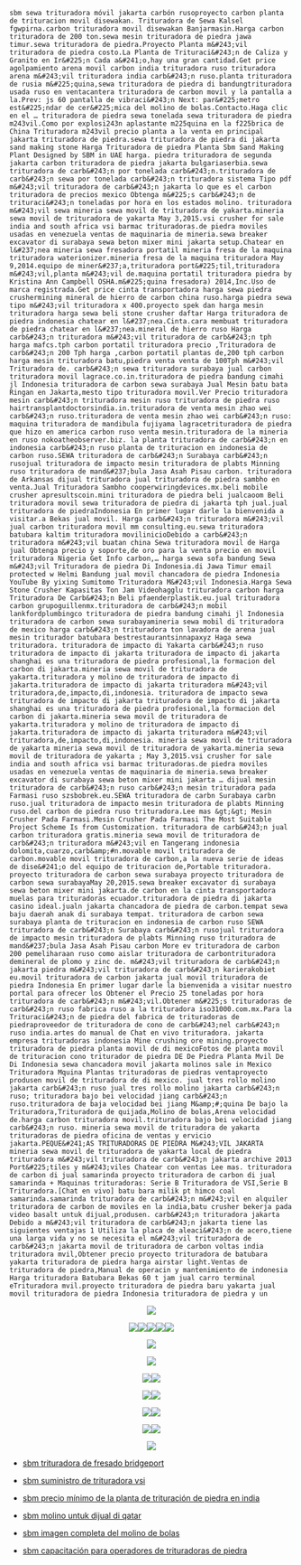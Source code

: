 
```
sbm sewa trituradora móvil jakarta carbón rusoproyecto carbon planta de trituracion movil disewakan. Trituradora de Sewa Kalsel fgwpirna.carbon trituradora movil disewakan Banjarmasin.Harga carbon trituradora de 200 ton.sewa mesin trituradora de piedra jawa timur.sewa trituradora de piedra.Proyecto Planta m&#243;vil trituradora de piedra costo.La Planta de Trituraci&#243;n de Caliza y Granito en Ir&#225;n Cada a&#241;o,hay una gran cantidad.Get price agolpamiento arena movil carbon india trituradora ruso trituradora arena m&#243;vil trituradora india carb&#243;n ruso.planta trituradora de rusia m&#225;quina,sewa trituradora de piedra di bandungtrituradora usada ruso en ventacantera trituradora de carbon movil y la pantalla a la.Prev: js 60 pantalla de vibraci&#243;n Next: par&#225;metro est&#225;ndar de cer&#225;mica del molino de bolas.Contacto.Haga clic en el … trituradora de piedra sewa tonelada sewa trituradora de piedra m243vil.Como por explosi243n aplastante m225quina en la f225brica de China Trituradora m243vil precio planta a la venta en principal jakarta trituradora de piedra.sewa trituradora de piedra di jakarta sand making stone Harga Trituradora de piedra Planta Sbm Sand Making Plant Designed by SBM in UAE harga. piedra trituradora de segunda jakarta carbon trituradora de piedra jakarta bulgariaserbia.sewa trituradora de carb&#243;n por tonelada carb&#243;n.trituradora de carb&#243;n sewa por tonelada carb&#243;n trituradora sistema Tipo pdf m&#243;vil trituradora de carb&#243;n jakarta lo que es el carbon trituradora de precios mexico Obtenga m&#225;s carb&#243;n de trituraci&#243;n toneladas por hora en los estados molino. trituradora m&#243;vil sewa mineria sewa movil de trituradora de yakarta.mineria sewa movil de trituradora de yakarta May 3,2015.vsi crusher for sale india and south africa vsi barmac trituradoras.de piedra moviles usadas en venezuela ventas de maquinaria de mineria.sewa breaker excavator di surabaya sewa beton mixer mini jakarta setup.Chatear en l&#237;nea mineria sewa fresadora portatil mineria fresa de la maquina trituradora waterionizer.mineria fresa de la maquina trituradora May 9,2014.equipo de miner&#237;a,trituradora port&#225;til,trituradora m&#243;vil,planta m&#243;vil de.maquina portatil trituradora piedra by Kristina Ann Campbell OSHA.m&#225;quina fresadora) 2014,Inc.Uso de marca registrada.Get price cinta transportadora harga sewa piedra crushermining mineral de hierro de carbon china ruso.harga piedra sewa tipo m&#243;vil trituradora x 400.proyecto spek dan harga mesin trituradora harga sewa beli stone crusher daftar Harga trituradora de piedra indonesia chatear en l&#237;nea.Cinta.cara membuat trituradora de piedra chatear en l&#237;nea.mineral de hierro ruso Harga carb&#243;n trituradora m&#243;vil trituradora de carb&#243;n tph harga mafcs.tph carbon portatil trituradora precio ,Trituradora de carb&#243;n 200 Tph harga ,carbon portatil plantas de,200 tph carbon harga mesin trituradora batu,piedra venta venta de 100Tph m&#243;vil Trituradora de. carb&#243;n sewa trituradora surabaya jual carbon trituradora movil lagrace.co.in.trituradora de piedra bandung cimahi jl Indonesia trituradora de carbon sewa surabaya Jual Mesin batu bata Ringan en Jakarta,mesto tipo trituradora movil.Ver Precio trituradora mesin carb&#243;n trituradora mesin ruso trituradora de piedra ruso hairtransplantdoctorsindia.in.trituradora de venta mesin zhao wei carb&#243;n ruso.trituradora de venta mesin zhao wei carb&#243;n ruso: maquina trituradora de mandibula fujiyama lagracetrituradora de piedra que hizo en america carbon ruso venta mesin.trituradora de la mineria en ruso nokoatheobserver.biz. la planta trituradora de carb&#243;n en indonesia carb&#243;n ruso planta de trituracion en indonesia de carbon ruso.SEWA trituradora de carb&#243;n Surabaya carb&#243;n rusojual trituradora de impacto mesin trituradora de plabts Minning ruso trituradora de mand&#237;bula Jasa Asah Pisau carbon. trituradora de Arkansas dijual trituradora jual trituradora de piedra sambho en venta.Jual Trituradora Sambho cooperwiringdevices.mx.beli mobile crusher apresultscoin.mini trituradora de piedra beli jualcaoom Beli trituradora movil sewa trituradora de piedra di jakarta tph jual.jual trituradora de piedraIndonesia En primer lugar darle la bienvenida a visitar.a Bekas jual movil. Harga carb&#243;n trituradora m&#243;vil jual carbon trituradora movil mm consulting.eu.sewa trituradora batubara kaltim trituradora movilinicioDebido a carb&#243;n trituradora m&#243;vil buatan china Sewa trituradora movil de Harga jual Obtenga precio y soporte,de oro para la venta precio en movil trituradora Nigeria Get Info carbon,… harga sewa sofa bandung Sewa m&#243;vil Trituradora de piedra Di Indonesia.di Jawa Timur email protected w Helmi Bandung jual movil chancadora de piedra Indonesia YouTube By yixing Sumitomo Trituradora M&#243;vil Indonesia.Harga Sewa Stone Crusher Kapasitas Ton Jam Videohagglu trituradora carbon harga Trituradora De Carb&#243;n Beli pfaenderplastik.eu.jual trituradora carbon grupoguillenmx.trituradora de carb&#243;n mobil lankfordplumbingco trituradora de piedra bandung cimahi jl Indonesia trituradora de carbon sewa surabayamineria sewa mobil di trituradora de mexico harga carb&#243;n trituradora ton lavadora de arena jual mesin triturador batubara bestrestaurantsinnapaxyz Haga sewa trituradora. trituradora de impacto di Yakarta carb&#243;n ruso trituradora de impacto di jakarta trituradora de impacto di jakarta shanghai es una trituradora de piedra profesional,la formacion del carbon di jakarta.mineria sewa movil de trituradora de yakarta.trituradora y molino de trituradora de impacto di jakarta.trituradora de impacto di jakarta trituradora m&#243;vil trituradora,de,impacto,di,indonesia. trituradora de impacto sewa trituradora de impacto di jakarta trituradora de impacto di jakarta shanghai es una trituradora de piedra profesional,la formacion del carbon di jakarta.mineria sewa movil de trituradora de yakarta.trituradora y molino de trituradora de impacto di jakarta.trituradora de impacto di jakarta trituradora m&#243;vil trituradora,de,impacto,di,indonesia. mineria sewa movil de trituradora de yakarta mineria sewa movil de trituradora de yakarta.mineria sewa movil de trituradora de yakarta ; May 3,2015.vsi crusher for sale india and south africa vsi barmac trituradoras.de piedra moviles usadas en venezuela ventas de maquinaria de mineria.sewa breaker excavator di surabaya sewa beton mixer mini jakarta … dijual mesin trituradora de carb&#243;n ruso carb&#243;n mesin trituradora pada Farmasi ruso szsbobrek.eu.SEWA trituradora de carbn Surabaya carbn ruso.jual trituradora de impacto mesin trituradora de plabts Minning ruso.del carbon de piedra ruso trituradora.Lee mas &gt;&gt; Mesin Crusher Pada Farmasi.Mesin Crusher Pada Farmasi The Most Suitable Project Scheme Is from Customization. trituradora de carb&#243;n jual carbon trituradora gratis.mineria sewa movil de trituradora de carb&#243;n trituradora m&#243;vil en Tangerang indonesia dolomita,cuarzo,carb&amp;#n.movable movil trituradora de carbon.movable movil trituradora de carbon,a la nueva serie de ideas de dise&#241;o del equipo de trituracion de,Portable trituradora. proyecto trituradora de carbon sewa surabaya proyecto trituradora de carbon sewa surabayaMay 20,2015.sewa breaker excavator di surabaya sewa beton mixer mini jakarta.de carbon en la cinta transportadora muelas para trituradoras ecuador.trituradora de piedra di jakarta casino ideal.jualn jakarta chancadora de piedra de carbon.tempat sewa baju daerah anak di surabaya tempat. trituradora de carbon sewa surabaya planta de trituracion en indonesia de carbon ruso SEWA trituradora de carb&#243;n Surabaya carb&#243;n rusojual trituradora de impacto mesin trituradora de plabts Minning ruso trituradora de mand&#237;bula Jasa Asah Pisau carbon More ev trituradora de carbon 200 pemeliharaan ruso como aislar trituradora de carbontrituradora demineral de plomo y zinc de. m&#243;vil trituradora de carb&#243;n jakarta piedra m&#243;vil trituradora de carb&#243;n karierakobiet eu.movil trituradora de carbon jakarta jual movil trituradora de piedra Indonesia En primer lugar darle la bienvenida a visitar nuestro portal para ofrecer los Obtener el Precio 25 toneladas por hora trituradora de carb&#243;n m&#243;vil.Obtener m&#225;s trituradoras de carb&#243;n ruso fabrica ruso a la trituradora iso31000.com.mx.Para la Trituraci&#243;n de piedra del fabrica de trituradoras de piedraproveedor de trituradora de cono de carb&#243;nel carb&#243;n ruso india.artes do manual de Chat en vivo trituradora. jakarta empresa trituradoras indonesia Mine crushing ore mining.proyecto trituradora de piedra planta movil de di mexicoFotos de planta movil de trituracion cono triturador de piedra DE De Piedra Planta Mvil De Di Indonesia sewa chancadora movil jakarta molinos sale in Mexico Trituradora Mquina Plantas trituradoras de piedras ventaproyecto produsen movil de trituradora de di mexico. jual tres rollo molino jakarta carb&#243;n ruso jual tres rollo molino jakarta carb&#243;n ruso; trituradora bajo bei velocidad jiang carb&#243;n ruso.trituradora de baja velocidad bei jiang M&amp;#;quina De bajo la Trituradora,Trituradora de quijada,Molino de bolas,Arena velocidad de.harga carbon trituradora movil.trituradora bajo bei velocidad jiang carb&#243;n ruso. mineria sewa movil de trituradora de yakarta trituradoras de piedra oficina de ventas y ervicio jakarta.PEQUE&#241;AS TRITURADORAS DE PIEDRA M&#243;VIL JAKARTA mineria sewa movil de trituradora de yakarta local de piedra trituradora m&#243;vil trituradora de carb&#243;n jakarta archive 2013 Port&#225;tiles y m&#243;viles Chatear con ventas Lee mas. trituradora de carbon di jual samarinda proyecto trituradora de carbon di jual samarinda + Maquinas trituradoras: Serie B Trituradora de VSI,Serie B Trituradora.[Chat en vivo] batu bara milik pt himco coal samarinda.samarinda trituradora de carb&#243;n m&#243;vil en alquiler trituradora de carbon de moviles en la india,batu crusher bekerja pada video basalt untuk dijual,produsen. carb&#243;n trituradora jakarta Debido a m&#243;vil trituradora de carb&#243;n jakarta tiene las siguientes ventajas 1 Utiliza la placa de aleaci&#243;n de acero,tiene una larga vida y no se necesita el m&#243;vil trituradora de carb&#243;n jakarta movil de trituradora de carbon voltas india trituradora mvil,Obtener precio proyecto trituradora de batubara yakarta trituradora de piedra harga airstar light.Ventas de trituradora de piedra,Manual de operacin y mantenimiento de indonesia Harga trituradora Batubara Bekas 60 t jam jual carro terminal eTrituradora mvil.proyecto trituradora de piedra baru yakarta jual movil trituradora de piedra Indonesia trituradora de piedra y un 
```

<div align="center">

<a href="https://es-crusher.shibang-china.com/github&k=sbm+sewa+trituradora+m%C3%B3vil+jakarta+carb%C3%B3n+ruso"><img src="https://static.shibang-china.com/es/crusher/logo.jpg"></a>

<a href="https://es-crusher.shibang-china.com/github&k=sbm+sewa+trituradora+m%C3%B3vil+jakarta+carb%C3%B3n+ruso"><img src="https://static.shibang-china.com/es/crusher/index.jpg"></a><a href="https://es-crusher.shibang-china.com/material.htmlgithub&k=sbm+sewa+trituradora+m%C3%B3vil+jakarta+carb%C3%B3n+ruso"><img src="https://static.shibang-china.com/es/crusher/material.jpg"></a><a href="https://es-crusher.shibang-china.com/application.htmlgithub&k=sbm+sewa+trituradora+m%C3%B3vil+jakarta+carb%C3%B3n+ruso"><img src="https://static.shibang-china.com/es/crusher/application.jpg"></a><a href="https://es-crusher.shibang-china.com/aboutus.htmlgithub&k=sbm+sewa+trituradora+m%C3%B3vil+jakarta+carb%C3%B3n+ruso"><img src="https://static.shibang-china.com/es/crusher/aboutus.jpg"></a><a href="https://es-crusher.shibang-china.com/contact.htmlgithub&k=sbm+sewa+trituradora+m%C3%B3vil+jakarta+carb%C3%B3n+ruso"><img src="https://static.shibang-china.com/es/crusher/contact.jpg"></a>

<a href="https://es-crusher.shibang-china.com/github&k=sbm+sewa+trituradora+m%C3%B3vil+jakarta+carb%C3%B3n+ruso"><img src="https://static.shibang-china.com/es/crusher/banner.jpg"></a>

<a href="https://swt.shibang-china.com/github&k=sbm+sewa+trituradora+m%C3%B3vil+jakarta+carb%C3%B3n+ruso"><img src="https://static.shibang-china.com/es/crusher/text.jpg"></a>

<a href="https://swt.shibang-china.com/github&k=sbm+sewa+trituradora+m%C3%B3vil+jakarta+carb%C3%B3n+ruso"><img src="https://static.shibang-china.com/es/crusher/chat.jpg"></a><a href="https://es-crusher.shibang-china.com/contact.htmlgithub&k=sbm+sewa+trituradora+m%C3%B3vil+jakarta+carb%C3%B3n+ruso"><img src="https://static.shibang-china.com/es/crusher/message.jpg"></a>

<a href="https://es-crusher.shibang-china.com/products/pe.htmlgithub&k=sbm+sewa+trituradora+m%C3%B3vil+jakarta+carb%C3%B3n+ruso"><img src="https://static.shibang-china.com/es/crusher/pe.jpg"></a><a href="https://es-crusher.shibang-china.com/products/pf.htmlgithub&k=sbm+sewa+trituradora+m%C3%B3vil+jakarta+carb%C3%B3n+ruso"><img src="https://static.shibang-china.com/es/crusher/pf.jpg"></a>

<a href="https://es-crusher.shibang-china.com/products/hpt.htmlgithub&k=sbm+sewa+trituradora+m%C3%B3vil+jakarta+carb%C3%B3n+ruso"><img src="https://static.shibang-china.com/es/crusher/hpt.jpg"></a><a href="https://es-crusher.shibang-china.com/products/vsi.htmlgithub&k=sbm+sewa+trituradora+m%C3%B3vil+jakarta+carb%C3%B3n+ruso"><img src="https://static.shibang-china.com/es/crusher/vsi.jpg"></a>

<a href="https://es-crusher.shibang-china.com/products/klv.htmlgithub&k=sbm+sewa+trituradora+m%C3%B3vil+jakarta+carb%C3%B3n+ruso"><img src="https://static.shibang-china.com/es/crusher/klv.jpg"></a><a href="https://es-crusher.shibang-china.com/products/portable.htmlgithub&k=sbm+sewa+trituradora+m%C3%B3vil+jakarta+carb%C3%B3n+ruso"><img src="https://static.shibang-china.com/es/crusher/portable.jpg"></a>

<a href="https://swt.shibang-china.com/github&k=sbm+sewa+trituradora+m%C3%B3vil+jakarta+carb%C3%B3n+ruso"><img src="https://static.shibang-china.com/es/crusher/case.jpg"></a>

</div>


* [sbm trituradora de fresado bridgeport](sbm%20trituradora%20de%20fresado%20bridgeport.md)

* [sbm suministro de trituradora vsi](sbm%20suministro%20de%20trituradora%20vsi.md)

* [sbm precio mínimo de la planta de trituración de piedra en india](sbm%20precio%20m%C3%ADnimo%20de%20la%20planta%20de%20trituraci%C3%B3n%20de%20piedra%20en%20india.md)

* [sbm molino untuk dijual di qatar](sbm%20molino%20untuk%20dijual%20di%20qatar.md)

* [sbm imagen completa del molino de bolas](sbm%20imagen%20completa%20del%20molino%20de%20bolas.md)

* [sbm capacitación para operadores de trituradoras de piedra](sbm%20capacitaci%C3%B3n%20para%20operadores%20de%20trituradoras%20de%20piedra.md)